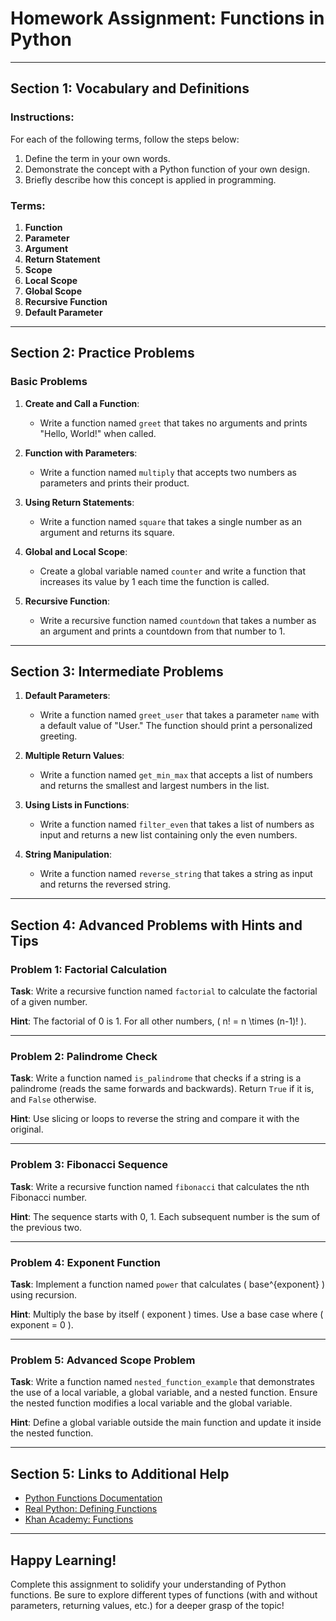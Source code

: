 # Homework Assignment: Functions in Python

---

## **Section 1: Vocabulary and Definitions**

### Instructions:
For each of the following terms, follow the steps below:

1. Define the term in your own words.
2. Demonstrate the concept with a Python function of your own design.
3. Briefly describe how this concept is applied in programming.

### Terms:

1. **Function**
2. **Parameter**
3. **Argument**
4. **Return Statement**
5. **Scope**
6. **Local Scope**
7. **Global Scope**
8. **Recursive Function**
9. **Default Parameter**

---

## **Section 2: Practice Problems**

### **Basic Problems**

1. **Create and Call a Function**:
   - Write a function named `greet` that takes no arguments and prints "Hello, World!" when called.

2. **Function with Parameters**:
   - Write a function named `multiply` that accepts two numbers as parameters and prints their product.

3. **Using Return Statements**:
   - Write a function named `square` that takes a single number as an argument and returns its square.

4. **Global and Local Scope**:
   - Create a global variable named `counter` and write a function that increases its value by 1 each time the function is called.

5. **Recursive Function**:
   - Write a recursive function named `countdown` that takes a number as an argument and prints a countdown from that number to 1.

---

## **Section 3: Intermediate Problems**

1. **Default Parameters**:
   - Write a function named `greet_user` that takes a parameter `name` with a default value of "User." The function should print a personalized greeting.

2. **Multiple Return Values**:
   - Write a function named `get_min_max` that accepts a list of numbers and returns the smallest and largest numbers in the list.

3. **Using Lists in Functions**:
   - Write a function named `filter_even` that takes a list of numbers as input and returns a new list containing only the even numbers.

4. **String Manipulation**:
   - Write a function named `reverse_string` that takes a string as input and returns the reversed string.

---

## **Section 4: Advanced Problems with Hints and Tips**

### Problem 1: Factorial Calculation

**Task**: Write a recursive function named `factorial` to calculate the factorial of a given number.

**Hint**: The factorial of 0 is 1. For all other numbers, \( n! = n \times (n-1)! \).

---

### Problem 2: Palindrome Check

**Task**: Write a function named `is_palindrome` that checks if a string is a palindrome (reads the same forwards and backwards). Return `True` if it is, and `False` otherwise.

**Hint**: Use slicing or loops to reverse the string and compare it with the original.

---

### Problem 3: Fibonacci Sequence

**Task**: Write a recursive function named `fibonacci` that calculates the nth Fibonacci number.

**Hint**: The sequence starts with 0, 1. Each subsequent number is the sum of the previous two.

---

### Problem 4: Exponent Function

**Task**: Implement a function named `power` that calculates \( base^{exponent} \) using recursion.

**Hint**: Multiply the base by itself \( exponent \) times. Use a base case where \( exponent = 0 \).

---

### Problem 5: Advanced Scope Problem

**Task**: Write a function named `nested_function_example` that demonstrates the use of a local variable, a global variable, and a nested function. Ensure the nested function modifies a local variable and the global variable.

**Hint**: Define a global variable outside the main function and update it inside the nested function.

---

## **Section 5: Links to Additional Help**

- [Python Functions Documentation](https://docs.python.org/3/tutorial/controlflow.html#defining-functions)
- [Real Python: Defining Functions](https://realpython.com/defining-your-own-python-function/)
- [Khan Academy: Functions](https://www.khanacademy.org/computing/computer-programming/functions)

---

## **Happy Learning!**

Complete this assignment to solidify your understanding of Python functions. Be sure to explore different types of functions (with and without parameters, returning values, etc.) for a deeper grasp of the topic!

